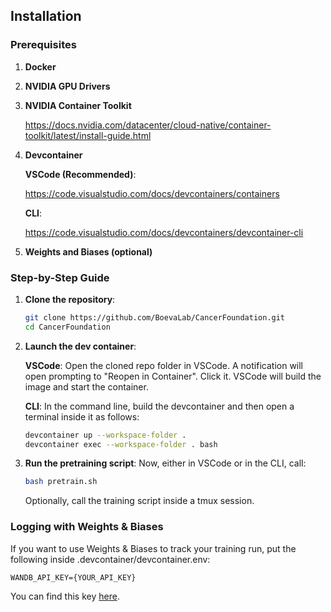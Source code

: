 ## Installation

### Prerequisites

1. **Docker**
2. **NVIDIA GPU Drivers**
3. **NVIDIA Container Toolkit**

   https://docs.nvidia.com/datacenter/cloud-native/container-toolkit/latest/install-guide.html
4. **Devcontainer**

   **VSCode (Recommended)**:
   
   https://code.visualstudio.com/docs/devcontainers/containers

   **CLI**:

   https://code.visualstudio.com/docs/devcontainers/devcontainer-cli
5. **Weights and Biases (optional)**


### Step-by-Step Guide
1. **Clone the repository**:
   ```bash
   git clone https://github.com/BoevaLab/CancerFoundation.git
   cd CancerFoundation
   ```

2. **Launch the dev container**:

   **VSCode**:
      Open the cloned repo folder in VSCode. A notification will open prompting to "Reopen in Container". Click it. VSCode will build the image and start the container. 
   
   **CLI**:
      In the command line, build the devcontainer and then open a terminal inside it as follows:
      ```bash
      devcontainer up --workspace-folder .
      devcontainer exec --workspace-folder . bash
      ```

3. **Run the pretraining script**:
   Now, either in VSCode or in the CLI, call:
   ```bash
   bash pretrain.sh
   ```
   Optionally, call the training script inside a tmux session.


### Logging with Weights & Biases
   If you want to use Weights & Biases to track your training run, put the following inside .devcontainer/devcontainer.env:
   ```
   WANDB_API_KEY={YOUR_API_KEY}
   ```
   You can find this key [here](https://wandb.ai/authorize).